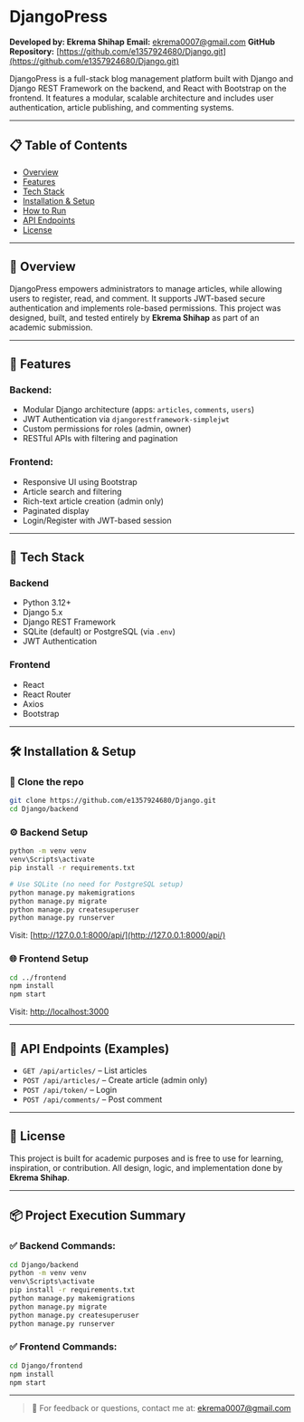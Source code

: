 # DjangoPress

**Developed by: Ekrema Shihap**
**Email:** [ekrema0007@gmail.com](mailto:ekrema0007@gmail.com)
**GitHub Repository:** [https://github.com/e1357924680/Django.git](https://github.com/e1357924680/Django.git)

DjangoPress is a full-stack blog management platform built with Django and Django REST Framework on the backend, and React with Bootstrap on the frontend. It features a modular, scalable architecture and includes user authentication, article publishing, and commenting systems.

---

## 📋 Table of Contents

* [Overview](#overview)
* [Features](#features)
* [Tech Stack](#tech-stack)
* [Installation & Setup](#installation--setup)
* [How to Run](#how-to-run)
* [API Endpoints](#api-endpoints)
* [License](#license)

---

## 🧠 Overview

DjangoPress empowers administrators to manage articles, while allowing users to register, read, and comment. It supports JWT-based secure authentication and implements role-based permissions. This project was designed, built, and tested entirely by **Ekrema Shihap** as part of an academic submission.

---

## 🚀 Features

### Backend:

* Modular Django architecture (apps: `articles`, `comments`, `users`)
* JWT Authentication via `djangorestframework-simplejwt`
* Custom permissions for roles (admin, owner)
* RESTful APIs with filtering and pagination

### Frontend:

* Responsive UI using Bootstrap
* Article search and filtering
* Rich-text article creation (admin only)
* Paginated display
* Login/Register with JWT-based session

---

## 🧰 Tech Stack

### Backend

* Python 3.12+
* Django 5.x
* Django REST Framework
* SQLite (default) or PostgreSQL (via `.env`)
* JWT Authentication

### Frontend

* React
* React Router
* Axios
* Bootstrap

---

## 🛠️ Installation & Setup

### 🔗 Clone the repo

```bash
git clone https://github.com/e1357924680/Django.git
cd Django/backend
```

### ⚙️ Backend Setup

```bash
python -m venv venv
venv\Scripts\activate
pip install -r requirements.txt

# Use SQLite (no need for PostgreSQL setup)
python manage.py makemigrations
python manage.py migrate
python manage.py createsuperuser
python manage.py runserver
```

Visit: [http://127.0.0.1:8000/api/](http://127.0.0.1:8000/api/)

### 🌐 Frontend Setup

```bash
cd ../frontend
npm install
npm start
```

Visit: [http://localhost:3000](http://localhost:3000)

---

## 🧪 API Endpoints (Examples)

* `GET /api/articles/` – List articles
* `POST /api/articles/` – Create article (admin only)
* `POST /api/token/` – Login
* `POST /api/comments/` – Post comment

---

## 📝 License

This project is built for academic purposes and is free to use for learning, inspiration, or contribution. All design, logic, and implementation done by **Ekrema Shihap**.

---

## 📦 Project Execution Summary

### ✅ Backend Commands:

```bash
cd Django/backend
python -m venv venv
venv\Scripts\activate
pip install -r requirements.txt
python manage.py makemigrations
python manage.py migrate
python manage.py createsuperuser
python manage.py runserver
```

### ✅ Frontend Commands:

```bash
cd Django/frontend
npm install
npm start
```

---

> 💬 For feedback or questions, contact me at: [ekrema0007@gmail.com](mailto:ekrema0007@gmail.com)
